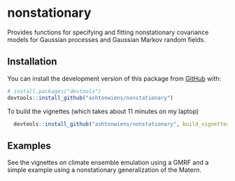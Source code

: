 
<!-- README.md is generated from README.Rmd. Please edit that file -->

# nonstationary

<!-- badges: start -->

<!-- badges: end -->

Provides functions for specifying and fitting nonstationary covariance
models for Gaussian processes and Gaussian Markov random fields.

## Installation

You can install the development version of this package from
[GitHub](https://github.com/) with:

``` r
# install.packages("devtools")
devtools::install_github("ashtonwiens/nonstationary")
```

To build the vignettes (which takes about 11 minutes on my laptop)

``` r
  devtools::install_github("ashtonwiens/nonstationary", build_vignettes=TRUE)
```

## Examples

See the vignettes on climate ensemble emulation using a GMRF and a
simple example using a nonstationary generalization of the Matern.
